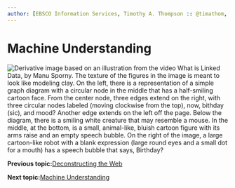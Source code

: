 ```yaml
---
author: [EBSCO Information Services, Timothy A. Thompson :: @timathom, @timathom@indieweb.social]
---
```


# Machine Understanding

![Derivative image based on an illustration from the video What is Linked Data, by Manu Sporny. The texture of the figures in the image is meant to look like modeling clay. On the left, there is a representation of a simple graph diagram with a circular node in the middle that has a half-smiling cartoon face. From the center node, three edges extend on the right, with three circular nodes labeled (moving clockwise from the top), now, bithday (sic), and mood? Another edge extends on the left off the page. Below the diagram, there is a smiling white creature that may resemble a mouse. In the middle, at the bottom, is a small, animal-like, bluish cartoon figure with its arms raise and an empty speech bubble. On the right of the image, a large cartoon-like robot with a blank expression (large round eyes and a small dot for a mouth) has a speech bubble that says, Birthday?](../../submaps/../img/introduction/machine_understanding.png "Machine Understanding")

**Previous topic:**[Deconstructing the Web](../../day_1/lesson_0/deconstructing_the_web.md)

**Next topic:**[Machine Understanding](../../day_1/lesson_0/machine_understanding_2.md)

